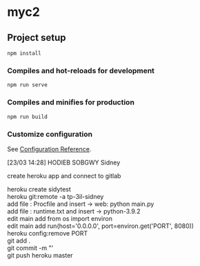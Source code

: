 # myc2

## Project setup
```
npm install
```

### Compiles and hot-reloads for development
```
npm run serve
```

### Compiles and minifies for production
```
npm run build
```

### Customize configuration
See [Configuration Reference](https://cli.vuejs.org/config/).


[23/03 14:28] HODIEB SOBGWY Sidney
    
create heroku app and connect to gitlab


heroku create sidytest <br>
heroku git:remote -a tp-3il-sidney <br>
add file : Procfile and insert -> web: python main.py <br>
add file : runtime.txt and insert -> python-3.9.2 <br>
edit main add from os import environ <br>
edit main add run(host='0.0.0.0', port=environ.get('PORT', 8080)) <br>
heroku config:remove PORT  <br>
git add . <br>
git commit -m "' <br>
git push heroku master <br>
 




